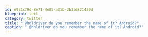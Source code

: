 ```yaml
---
id: e931c79d-8e71-4e01-a31b-2b31d821430d
blueprint: text
category: twitter
title: "'@hnldriver do you remember the name of it? Android?"
caption: "'@hnldriver do you remember the name of it? Android?"
---
```

